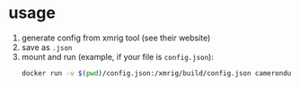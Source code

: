 # usage

1. generate config from xmrig tool (see their website)
2. save as `.json`
3. mount and run (example, if your file is `config.json`):
   ```bash
   docker run -v $(pwd)/config.json:/xmrig/build/config.json camerondurham/xmrig-basic:v0
   ```
